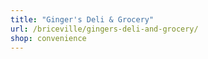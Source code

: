 ```yaml
---
title: "Ginger's Deli & Grocery"
url: /briceville/gingers-deli-and-grocery/
shop: convenience
---
```

